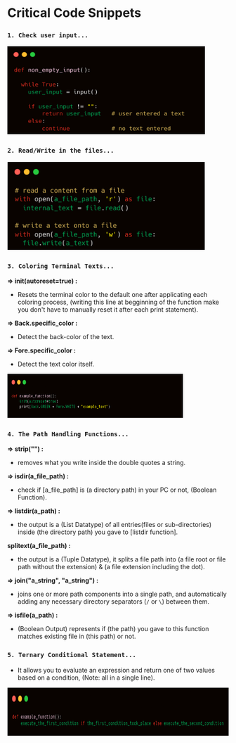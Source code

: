# Critical Code Snippets

### `1. Check user input...`

<img src="Images\1. check user input.png" style="margin:0; width:450px; height:200px; background-color:red">



### `2. Read/Write in the files...`

<img src="Images\2. file handling.png" style="margin:0; width:450px; height:200px; background-color:red">



### `3. Coloring Terminal Texts...`

**=> init(autoreset=true) :**

- Resets the terminal color to the default one after applicating each coloring process, (writing this line at begginning of the function make you don't have to manually reset it after each print statement).

**=> Back.specific_color :**

- Detect the back-color of the text.

**=> Fore.specific_color :**

- Detect the text color itself.

<img src="Images\\3. Coloring Terminal Text.png" style="margin:0; width:400px; height:100px; background-color:red">

### `4. The Path Handling Functions...`

**=> strip("") :**

- removes what you write inside the double quotes a string.

**=> isdir(a_file_path) :**

- check if [a_file_path] is (a directory path) in your PC or not, (Boolean Function).

**=> listdir(a_path) :**

- the output is a (List Datatype) of all entries(files or sub-directories) inside (the directory path) you gave to [listdir function].

**splitext(a_file_path) :**

- the output is a (Tuple Datatype), it splits a file path into (a file root or file path without the extension) & (a file extension including the dot).

**=> join("a_string", "a_string") :**

-  joins one or more path components into a single path, and automatically adding any necessary directory separators (`/` or `\`) between them.

**=> isfile(a_path) :**

- (Boolean Output) represents if (the path) you gave to this function matches existing file in (this path) or not.



### `5. Ternary Conditional Statement...`

- It allows you to evaluate an expression and return one of two values based on a condition, (Note: all in a single line).

​	<img src="Images\4. Ternary Conditional Statement.png" style="margin:0; width:800px; height:110px; background-color:red">
